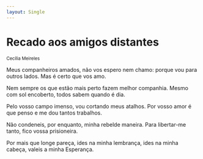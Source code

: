 ```yaml
---
layout: Single
---
```


# Recado aos amigos distantes
<small>Cecília Meireles</small>

Meus companheiros amados,
não vos espero nem chamo:
porque vou para outros lados.
Mas é certo que vos amo.

Nem sempre os que estão mais perto
fazem melhor companhia.
Mesmo com sol encoberto,
todos sabem quando é dia.

Pelo vosso campo imenso,
vou cortando meus atalhos.
Por vosso amor é que penso
e me dou tantos trabalhos.

Não condeneis, por enquanto,
minha rebelde maneira.
Para libertar-me tanto,
fico vossa prisioneira.

Por mais que longe pareça,
ides na minha lembrança,
ides na minha cabeça,
valeis a minha Esperança.